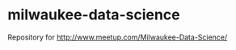 milwaukee-data-science
======================

Repository for http://www.meetup.com/Milwaukee-Data-Science/
